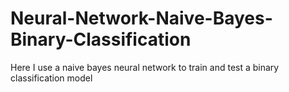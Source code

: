 # Neural-Network-Naive-Bayes-Binary-Classification
Here I use a naive bayes neural network to train and test a binary classification model
